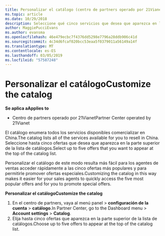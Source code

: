 ```yaml
---
title: Personalizar el catálogo (centro de partners operado por 21Vianet)
ms.topic: article
ms.date: 10/29/2018
description: Seleccione qué cinco servicios que desea que aparezca en la parte superior de la lista de catálogos.
author: MaggiePucciEvans
ms.author: evansma
ms.openlocfilehash: 46e479ecbc7f4376dd5298e7796a28ddb906c41d
ms.sourcegitcommit: 4c34d6fcaf020bcc53eaa5f0379011a56149a14f
ms.translationtype: MT
ms.contentlocale: es-ES
ms.lasthandoff: 03/05/2019
ms.locfileid: "57587248"
---
```

# <a name="customize-the-catalog"></a><span data-ttu-id="2b5c9-103">Personalizar el catálogo</span><span class="sxs-lookup"><span data-stu-id="2b5c9-103">Customize the catalog</span></span>

<span data-ttu-id="2b5c9-104">**Se aplica a**</span><span class="sxs-lookup"><span data-stu-id="2b5c9-104">**Applies to**</span></span>

-   <span data-ttu-id="2b5c9-105">Centro de partners operado por 21Vianet</span><span class="sxs-lookup"><span data-stu-id="2b5c9-105">Partner Center operated by 21Vianet</span></span>


<span data-ttu-id="2b5c9-106">El catálogo enumera todos los servicios disponibles comercializar en China.</span><span class="sxs-lookup"><span data-stu-id="2b5c9-106">The catalog lists all of the services available for you to resell in China.</span></span> <span data-ttu-id="2b5c9-107">Seleccione hasta cinco ofertas que desea que aparezca en la parte superior de la lista de catálogos.</span><span class="sxs-lookup"><span data-stu-id="2b5c9-107">Select up to five offers that you want to appear at the top of the catalog list.</span></span> 

<span data-ttu-id="2b5c9-108">Personalizar el catálogo de este modo resulta más fácil para los agentes de ventas acceder rápidamente a las cinco ofertas más populares y para permitirle promover ofertas especiales.</span><span class="sxs-lookup"><span data-stu-id="2b5c9-108">Customizing the catalog in this way makes it easier for your sales agents to quickly access the five most popular offers and for you to promote special offers.</span></span> 

<span data-ttu-id="2b5c9-109">**Personalizar el catálogo**</span><span class="sxs-lookup"><span data-stu-id="2b5c9-109">**Customize the catalog**</span></span>

1.  <span data-ttu-id="2b5c9-110">En el centro de partners, vaya al menú panel &gt; **configuración de la cuenta** &gt; **catálogo**.</span><span class="sxs-lookup"><span data-stu-id="2b5c9-110">In Partner Center, go to the Dashboard menu &gt; **Account settings** &gt; **Catalog**.</span></span>
2.  <span data-ttu-id="2b5c9-111">Elija hasta cinco ofertas que aparezca en la parte superior de la lista de catálogos.</span><span class="sxs-lookup"><span data-stu-id="2b5c9-111">Choose up to five offers to appear at the top of the catalog list.</span></span>

 

 




